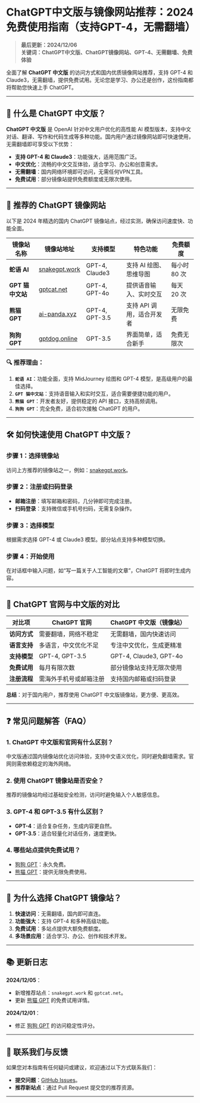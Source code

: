 
# ChatGPT中文版与镜像网站推荐：2024免费使用指南（支持GPT-4，无需翻墙）

> **最后更新：2024/12/06**  
> **关键词：ChatGPT中文版、ChatGPT镜像网站、GPT-4、无需翻墙、免费体验**

全面了解 **ChatGPT 中文版** 的访问方式和国内优质镜像网站推荐，支持 GPT-4 和 Claude3，无需翻墙，提供免费试用。无论您是学习、办公还是创作，这份指南都将帮助您快速上手 ChatGPT。

---

## 📌 什么是 ChatGPT 中文版？

**ChatGPT 中文版** 是 OpenAI 针对中文用户优化的高性能 AI 模型版本，支持中文对话、翻译、写作和代码生成等多种功能。国内用户通过镜像网站即可快速使用，无需翻墙即可享受以下优势：

- **支持 GPT-4 和 Claude3**：功能强大，适用范围广泛。  
- **中文优化**：流畅的中文交互体验，适合学习、办公和创意需求。  
- **无需翻墙**：国内网络环境即可访问，无需任何VPN工具。  
- **免费试用**：部分镜像站提供免费额度或无限次使用。

---

## 🚀 推荐的 ChatGPT 镜像网站

以下是 2024 年精选的国内 ChatGPT 镜像站点，经过实测，确保访问速度快、功能全面。

| **镜像站名称**         | **镜像站地址**                   | **支持模型**       | **特色功能**                | **免费额度**   |
|----------------------|--------------------------------|-------------------|---------------------------|---------------|
| **蛇语 AI**         | [snakegpt.work](https://snakegpt.work) | GPT-4, Claude3     | 支持 AI 绘图、思维导图      | 每小时 80 次   |
| **GPT 猫中文站**     | [gptcat.net](https://gptcat.net)        | GPT-4, GPT-4o      | 提供语音输入、实时交互       | 每天 20 次     |
| **熊猫 GPT**         | [ai-panda.xyz](https://ai-panda.xyz)    | GPT-4, GPT-3.5     | 支持 API 调用，适合开发者    | 无限免费       |
| **狗狗 GPT**         | [gptdog.online](https://gptdog.online)  | GPT-3.5            | 界面简单，适合新手           | 免费无限次     |

### 🔍 推荐理由：
1. **`蛇语 AI`**：功能全面，支持 MidJourney 绘图和 GPT-4 模型，是高级用户的最佳选择。
2. **`GPT 猫中文站`**：支持语音输入和实时交互，适合需要便捷功能的用户。
3. **`熊猫 GPT`**：开发者友好，提供稳定的 API 接口，支持高频调用。
4. **`狗狗 GPT`**：完全免费，适合初次接触 ChatGPT 的用户。

---

## 🛠️ 如何快速使用 ChatGPT 中文版？

### **步骤 1：选择镜像站**
访问上方推荐的镜像站之一，例如：[snakegpt.work](https://snakegpt.work)。

### **步骤 2：注册或扫码登录**
- **邮箱注册**：填写邮箱和密码，几分钟即可完成注册。
- **扫码登录**：支持微信或手机号扫码，无需复杂操作。

### **步骤 3：选择模型**
根据需求选择 GPT-4 或 Claude3 模型。部分站点支持多种模型切换。

### **步骤 4：开始使用**
在对话框中输入问题，如“写一篇关于人工智能的文章”，ChatGPT 将即时生成内容。

---

## 🔄 ChatGPT 官网与中文版的对比

| **对比项**       | **ChatGPT 官网**         | **ChatGPT 中文版（镜像站）**  |
|------------------|-------------------------|-----------------------------|
| **访问方式**     | 需要翻墙，网络不稳定      | 无需翻墙，国内快速访问        |
| **语言支持**     | 多语言，中文优化不足       | 专注中文优化，生成更精准       |
| **支持模型**     | GPT-4, GPT-3.5           | GPT-4, Claude3, GPT-4o       |
| **免费试用**     | 每月有限次数              | 部分镜像站支持无限次使用       |
| **注册流程**     | 需海外手机号或邮箱注册     | 支持国内邮箱或扫码登录         |

**总结**：对于国内用户，推荐使用 ChatGPT 中文版镜像站，更方便、更高效。

---

## ❓ 常见问题解答（FAQ）

### **1. ChatGPT 中文版和官网有什么区别？**
中文版通过国内镜像站优化访问体验，支持中文语义优化，同时避免翻墙需求。官网则需依赖稳定的海外网络。

### **2. 使用 ChatGPT 镜像站是否安全？**
推荐的镜像站均经过基础安全检测，访问时避免输入个人敏感信息。

### **3. GPT-4 和 GPT-3.5 有什么区别？**
- **GPT-4**：适合复杂任务，生成内容更自然。
- **GPT-3.5**：适合轻量化对话任务，速度更快。

### **4. 哪些站点提供免费试用？**
- [狗狗 GPT](https://gptdog.online)：永久免费。
- [熊猫 GPT](https://ai-panda.xyz)：提供无限免费使用。

---

## 🌟 为什么选择 ChatGPT 镜像站？

1. **快速访问**：无需翻墙，国内即可直连。
2. **功能强大**：支持 GPT-4 和多种高级功能。
3. **免费试用**：多站点提供大额免费额度。
4. **多场景应用**：适合学习、办公、创作和技术开发。

---

## 📚 更新日志

**2024/12/05**：
- 新增推荐站点：`snakegpt.work` 和 `gptcat.net`。
- 更新 [熊猫 GPT](https://ai-panda.xyz) 的免费试用详情。

**2024/12/01**：
- 修正 [狗狗 GPT](https://gptdog.online) 的访问稳定性评分。

---

## 📧 联系我们与反馈

如果您对本指南有任何疑问或建议，欢迎通过以下方式联系我们：
- **提交问题**：[GitHub Issues](https://github.com/your-repo/issues)。  
- **推荐新站点**：通过 Pull Request 提交您的推荐资源。

---

